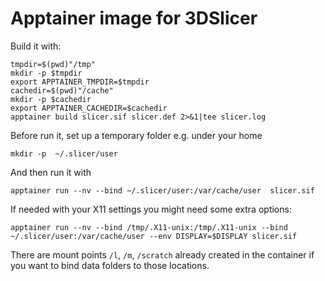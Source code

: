 # Apptainer image for 3DSlicer

Build it with:

```
tmpdir=$(pwd)"/tmp"
mkdir -p $tmpdir
export APPTAINER_TMPDIR=$tmpdir
cachedir=$(pwd)"/cache"
mkdir -p $cachedir
export APPTAINER_CACHEDIR=$cachedir
apptainer build slicer.sif slicer.def 2>&1|tee slicer.log
```

Before run it, set up a temporary folder e.g. under your home

```
mkdir -p  ~/.slicer/user
```

And then run it with

```
apptainer run --nv --bind ~/.slicer/user:/var/cache/user  slicer.sif
```

If needed with your X11 settings you might need some extra options:

```
apptainer run --nv --bind /tmp/.X11-unix:/tmp/.X11-unix --bind ~/.slicer/user:/var/cache/user --env DISPLAY=$DISPLAY slicer.sif
```

There are mount points `/l`, `/m`, `/scratch` already created in the container if you want to bind data folders to those locations.


